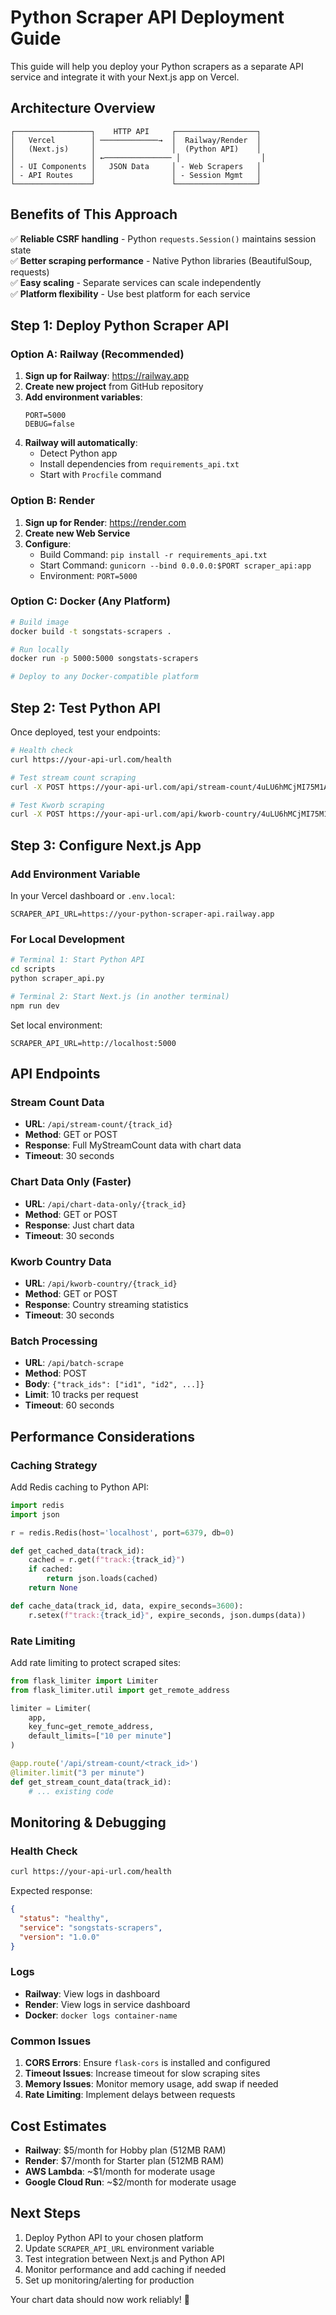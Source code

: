 # Python Scraper API Deployment Guide

This guide will help you deploy your Python scrapers as a separate API service and integrate it with your Next.js app on Vercel.

## Architecture Overview

```
┌─────────────────┐    HTTP API     ┌──────────────────┐
│   Vercel        │ ─────────────→  │  Railway/Render  │
│   (Next.js)     │                 │  (Python API)    │
│                 │ ←─────────────── │                  │
│ - UI Components │   JSON Data     │ - Web Scrapers   │
│ - API Routes    │                 │ - Session Mgmt   │
└─────────────────┘                 └──────────────────┘
```

## Benefits of This Approach

✅ **Reliable CSRF handling** - Python `requests.Session()` maintains session state  
✅ **Better scraping performance** - Native Python libraries (BeautifulSoup, requests)  
✅ **Easy scaling** - Separate services can scale independently  
✅ **Platform flexibility** - Use best platform for each service

## Step 1: Deploy Python Scraper API

### Option A: Railway (Recommended)

1. **Sign up for Railway**: https://railway.app
2. **Create new project** from GitHub repository
3. **Add environment variables**:
   ```
   PORT=5000
   DEBUG=false
   ```
4. **Railway will automatically**:
   - Detect Python app
   - Install dependencies from `requirements_api.txt`
   - Start with `Procfile` command

### Option B: Render

1. **Sign up for Render**: https://render.com
2. **Create new Web Service**
3. **Configure**:
   - Build Command: `pip install -r requirements_api.txt`
   - Start Command: `gunicorn --bind 0.0.0.0:$PORT scraper_api:app`
   - Environment: `PORT=5000`

### Option C: Docker (Any Platform)

```bash
# Build image
docker build -t songstats-scrapers .

# Run locally
docker run -p 5000:5000 songstats-scrapers

# Deploy to any Docker-compatible platform
```

## Step 2: Test Python API

Once deployed, test your endpoints:

```bash
# Health check
curl https://your-api-url.com/health

# Test stream count scraping
curl -X POST https://your-api-url.com/api/stream-count/4uLU6hMCjMI75M1A2tKUQC

# Test Kworb scraping
curl -X POST https://your-api-url.com/api/kworb-country/4uLU6hMCjMI75M1A2tKUQC
```

## Step 3: Configure Next.js App

### Add Environment Variable

In your Vercel dashboard or `.env.local`:

```env
SCRAPER_API_URL=https://your-python-scraper-api.railway.app
```

### For Local Development

```bash
# Terminal 1: Start Python API
cd scripts
python scraper_api.py

# Terminal 2: Start Next.js (in another terminal)
npm run dev
```

Set local environment:

```env
SCRAPER_API_URL=http://localhost:5000
```

## API Endpoints

### Stream Count Data

- **URL**: `/api/stream-count/{track_id}`
- **Method**: GET or POST
- **Response**: Full MyStreamCount data with chart data
- **Timeout**: 30 seconds

### Chart Data Only (Faster)

- **URL**: `/api/chart-data-only/{track_id}`
- **Method**: GET or POST
- **Response**: Just chart data
- **Timeout**: 30 seconds

### Kworb Country Data

- **URL**: `/api/kworb-country/{track_id}`
- **Method**: GET or POST
- **Response**: Country streaming statistics
- **Timeout**: 30 seconds

### Batch Processing

- **URL**: `/api/batch-scrape`
- **Method**: POST
- **Body**: `{"track_ids": ["id1", "id2", ...]}`
- **Limit**: 10 tracks per request
- **Timeout**: 60 seconds

## Performance Considerations

### Caching Strategy

Add Redis caching to Python API:

```python
import redis
import json

r = redis.Redis(host='localhost', port=6379, db=0)

def get_cached_data(track_id):
    cached = r.get(f"track:{track_id}")
    if cached:
        return json.loads(cached)
    return None

def cache_data(track_id, data, expire_seconds=3600):
    r.setex(f"track:{track_id}", expire_seconds, json.dumps(data))
```

### Rate Limiting

Add rate limiting to protect scraped sites:

```python
from flask_limiter import Limiter
from flask_limiter.util import get_remote_address

limiter = Limiter(
    app,
    key_func=get_remote_address,
    default_limits=["10 per minute"]
)

@app.route('/api/stream-count/<track_id>')
@limiter.limit("3 per minute")
def get_stream_count_data(track_id):
    # ... existing code
```

## Monitoring & Debugging

### Health Check

```bash
curl https://your-api-url.com/health
```

Expected response:

```json
{
  "status": "healthy",
  "service": "songstats-scrapers",
  "version": "1.0.0"
}
```

### Logs

- **Railway**: View logs in dashboard
- **Render**: View logs in service dashboard
- **Docker**: `docker logs container-name`

### Common Issues

1. **CORS Errors**: Ensure `flask-cors` is installed and configured
2. **Timeout Issues**: Increase timeout for slow scraping sites
3. **Memory Issues**: Monitor memory usage, add swap if needed
4. **Rate Limiting**: Implement delays between requests

## Cost Estimates

- **Railway**: $5/month for Hobby plan (512MB RAM)
- **Render**: $7/month for Starter plan (512MB RAM)
- **AWS Lambda**: ~$1/month for moderate usage
- **Google Cloud Run**: ~$2/month for moderate usage

## Next Steps

1. Deploy Python API to your chosen platform
2. Update `SCRAPER_API_URL` environment variable
3. Test integration between Next.js and Python API
4. Monitor performance and add caching if needed
5. Set up monitoring/alerting for production

Your chart data should now work reliably! 🎉
